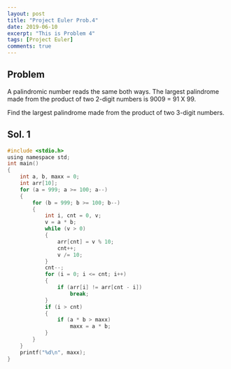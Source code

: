 ```yaml
---
layout: post
title: "Project Euler Prob.4"
date: 2019-06-10
excerpt: "This is Problem 4"
tags: [Project Euler]
comments: true
---
```


## Problem

A palindromic number reads the same both ways. The largest palindrome made from the product of two 2-digit numbers is 9009 = 91 X 99.

Find the largest palindrome made from the product of two 3-digit numbers.

## Sol. 1

```c
#include <stdio.h>
using namespace std;
int main()
{
	int a, b, maxx = 0;
	int arr[10];
	for (a = 999; a >= 100; a--)
	{
		for (b = 999; b >= 100; b--)
		{
			int i, cnt = 0, v;
			v = a * b;
			while (v > 0)
			{
				arr[cnt] = v % 10;
				cnt++;
				v /= 10;
			}
			cnt--;
			for (i = 0; i <= cnt; i++)
			{
				if (arr[i] != arr[cnt - i])
					break;
			}
			if (i > cnt)
			{
				if (a * b > maxx)
					maxx = a * b;
			}
		}
	}
	printf("%d\n", maxx);
}
```
